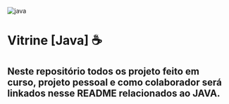 ![java](https://marcas-logos.net/wp-content/uploads/2020/11/Java-logo.png)

# Vitrine [Java] ☕

## Neste repositório todos os projeto feito em curso, projeto pessoal e como colaborador será linkados nesse README relacionados ao JAVA.

